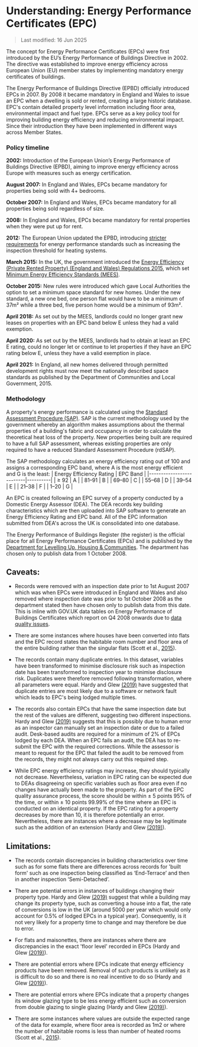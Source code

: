 # Understanding: Energy Performance Certificates (EPC)

>Last modified: 16 Jun 2025

The concept for Energy Performance Certificates (EPCs) were first introduced by the EU’s Energy Performance of Buildings Directive in 2002. The directive was established to improve energy efficiency across European Union (EU) member states by implementing mandatory energy certificates of buildings.

The Energy Performance of Buildings Directive (EPBD) officially  introduced EPCs in 2007. By 2008 it became mandatory in England and Wales to issue an EPC when a dwelling is sold or rented, creating a large historic database. EPC's contain detailed property level information including floor area, environmental impact and fuel type. EPCs serve as a key policy tool for improving building energy efficiency and reducing environmental impact. Since their introduction they have been implemented in different ways across Member States. 

### Policy timeline

**2002:** Introduction of the European Union’s Energy Performance of Buildings Directive (EPBD), aiming to improve energy efficiency across Europe with measures such as energy certification. 

**August 2007:** In England and Wales, EPCs became mandatory for properties being sold with 4+ bedrooms.

**October 2007:** In England and Wales, EPCs became mandatory for all properties being sold regardless of size.

**2008:** In England and Wales, EPCs became mandatory for rental properties when they were put up for rent.

**2012:** The European Union updated the EPBD, introducing [stricter requirements](https://assets.publishing.service.gov.uk/media/5ec2b3d8d3bf7f5d3defffb7/EPBD_consultation.pdf) for energy performance standards such as increasing the inspection threshold for heating systems.  

**March 2015:** In the UK, the government introduced the [Energy Efficiency (Private Rented Property) (England and Wales) Regulations 2015](https://www.legislation.gov.uk/uksi/2015/962/contents/made), which set [Minimum Energy Efficiency Standards (MEES)](https://www.gov.uk/guidance/domestic-private-rented-property-minimum-energy-efficiency-standard-landlord-guidance).

**October 2015:** New rules were introduced which gave Local Authorities the option to set a minimum space standard for new homes. Under the new standard, a new one bed, one person flat would have to be a minimum of 37m² while a three bed, five person home would be a minimum of 93m². 

**April 2018:** As set out by the MEES, landlords could no longer grant new leases on properties with an EPC band below E unless they had a valid exemption.

**April 2020:** As set out by the MEES, landlords had to obtain at least an EPC E rating, could no longer let or continue to let properties if they have an EPC rating below E, unless they have a valid exemption in place.

**April 2021:** In England, all new homes delivered through permitted development rights must now meet the nationally described space standards as published by the Department of Communities and Local Government, 2015.  

### Methodology

A property's energy performance is calculated using the [Standard Assessment Procedure (SAP)](https://www.gov.uk/guidance/standard-assessment-procedure). SAP is the current methodology used by the government whereby an algorithm makes assumptions about the thermal properties of a building's fabric and occupancy in order to calculate the theoretical heat loss of the property. New properties being built are required to have a full SAP assessment, whereas existing properties are only required to have a reduced Standard Assessment Procedure (rdSAP). 

The SAP methodology calculates an energy efficiency rating out of 100 and assigns a corresponding EPC band, where A is the most energy efficient and G is the least:
| Energy Efficiency Rating | EPC Band |
|--------------------------|----------|
| ≥ 92                     | A        |
| 81–91                    | B        |
| 69–80                    | C        |
| 55–68                    | D        |
| 39–54                    | E        |
| 21–38                    | F        |
| 1–20                     | G        |

An EPC is created following an EPC survey of a property conducted by a Domestic Energy Assessor (DEA). The DEA records key building characteristics which are then uploaded into SAP software to generate an Energy Efficiency Rating and EPC band. All of the EPC information submitted from DEA's across the UK is consolidated into one database. 

The Energy Performance of Buildings Register (the register) is the official place for all Energy Performance Certificates (EPCs) and is 
published by the [Department for Levelling Up, Housing & Communities](https://epc.opendatacommunities.org/). The department has chosen only to publish data from 1 October 2008. 


## Caveats:

- Records were removed with an inspection date prior to 1st August 2007 which was when EPCs were introduced in England and Wales and also removed where inspection date was prior to 1st October 2008 as the department stated then have chosen only to publish data from this date. This is inline with GOV.UK data tables on Energy Performance of Buildings Certificates which report on Q4 2008 onwards due to [data quality issues](https://assets.publishing.service.gov.uk/media/5eaaab78d3bf7f6526f8d742/EPB_Cert_Statistics_Release_Q1_2020.pdf).

- There are some instances where houses have been converted into flats and the EPC record states the habitable room number and floor area of the entire building rather than the singular flats (Scott et al., [2015](https://doi.org/10.23889/ijpds.v8i2.2927)). 

- The records contain many duplicate entries. In this dataset, variables have been transformed to minimise disclosure risk such as inspection date has been transformed to inspection year to minimise disclosure risk. Duplicates were therefore removed following transformation, where all parameters were equal. Hardy and Glew [(2019)](https://doi.org/10.1016/j.enpol.2019.03.022) have suggested that duplicate entries are most likely due to a software or network fault which leads to EPC's being lodged multiple times.

- The records also contain EPCs that have the same inspection date but the rest of the values are different, suggesting two different inspections. Hardy and Glew [(2019)](https://doi.org/10.1016/j.enpol.2019.03.022) suggests that this is possibly due to human error as an inspector can manually set an inspection date or due to a failed audit. Desk-based audits are required for a minimum of 2% of EPCs lodged by each DEA. When an EPC fails an audit, the DEA has to re-submit the EPC with the required corrections. While the assessor is meant to request for the EPC that failed the audit to be removed from the records, they might not always carry out this required step.

- While EPC energy efficiency ratings may increase, they should typically not decrease. Nevertheless, variation in EPC rating can be expected due to DEAs disagreeing on specific variables such as floor area even if no changes have actually been made to the property. 
As part of the EPC quality assurance process, the score should be within ± 5 points 95% of the time, or within ± 10 points 99.99% of the time where an EPC is conducted on an identical property. If the EPC rating for a property decreases by more than 10, it is therefore potentially an error. Nevertheless, there are instances where a decrease may be legitimate such as the addition of an extension (Hardy and Glew [(2019)](https://doi.org/10.1016/j.enpol.2019.03.022)).


## Limitations:

- The records contain discrepancies in building characteristics over time such as for some flats there are differences across records for 'built form' such as one inspection being classified as ‘End-Terrace’ and then in another inspection ‘Semi-Detached’. 

- There are potential errors in instances of buildings changing their property type. Hardy and Glew [(2019)](https://doi.org/10.1016/j.enpol.2019.03.022) suggest that while a building may change its property type, such as converting a house into a flat, the rate of conversions is low in the UK (around 5000 per year which would only account for 0.5% of lodged EPCs in a typical year). Consequently, is it not very likely for a property time to change and may therefore be due to error.

- For flats and maisonettes, there are instances where there are discrepancies in the exact 'floor level' recorded in EPCs (Hardy and Glew [(2019)](https://doi.org/10.1016/j.enpol.2019.03.022)).

- There are potential errors where EPCs indicate that energy efficiency products have been removed. Removal of such products is unlikely as it is difficult to do so and there is no real incentive to do so (Hardy and Glew [(2019)](https://doi.org/10.1016/j.enpol.2019.03.022)).

- There are potential errors where EPCs indicate that a property changes its window glazing type to be less energy efficient such as conversion from double glazing to single glazing (Hardy and Glew [(2019)](https://doi.org/10.1016/j.enpol.2019.03.022)).

- There are some instances where values are outside the expected range of the data for example, where floor area is recorded as 1m2 or where the number of habitable rooms is less than number of heated rooms (Scott et al., [2015](https://doi.org/10.23889/ijpds.v8i2.2927)).


  

 

 